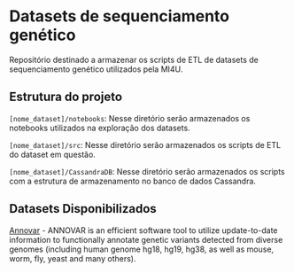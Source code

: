 # Datasets de sequenciamento genético

Repositório destinado a armazenar os scripts de ETL de datasets de sequenciamento genético utilizados pela MI4U.

## Estrutura do projeto

`[nome_dataset]/notebooks`: Nesse diretório serão armazenados os notebooks utilizados na exploração dos datasets.

`[nome_dataset]/src`: Nesse diretório serão armazenados os scripts de ETL do dataset em questão.

`[nome_dataset]/CassandraDB`: Nesse diretório serão armazenados os scripts com a estrutura de armazenamento no banco de 
dados Cassandra.

## Datasets Disponibilizados

[Annovar](http://annovar.openbioinformatics.org/en/latest/) - ANNOVAR is an efficient software tool to utilize 
update-to-date information to functionally annotate genetic variants detected from diverse 
genomes (including human genome hg18, hg19, hg38, as well as mouse, worm, fly, yeast and many others).
